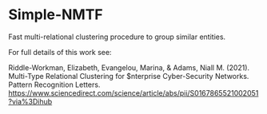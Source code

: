 # Simple-NMTF
Fast multi-relational clustering procedure to group similar entities.

For full details of this work see:

Riddle-Workman, Elizabeth,  Evangelou, Marina, & Adams,  Niall  M.  (2021).   Multi-Type Relational Clustering for $nterprise Cyber-Security Networks.  Pattern Recognition Letters. https://www.sciencedirect.com/science/article/abs/pii/S0167865521002051?via%3Dihub
